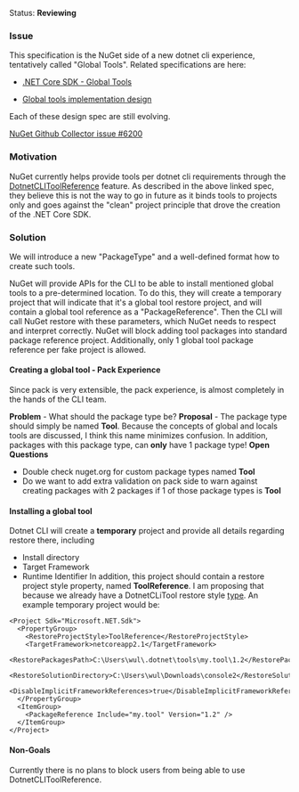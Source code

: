 Status: **Reviewing**

### Issue
This specification is the NuGet side of a new dotnet cli experience, tentatively called "Global Tools". 
Related specifications are here:
- [.NET Core SDK - Global Tools](https://github.com/dotnet/designs-microsoft/blob/a9ef5b3217e776b4155266826a598db682488613/proposals/global-tools.md) 

- [Global tools implementation design](
https://github.com/dotnet/designs-microsoft/blob/implementation-global-tools/proposals/implementation_global_tools.md)

Each of these design spec are still evolving. 

[NuGet Github Collector issue #6200](https://github.com/NuGet/Home/issues/6200)

### Motivation 
NuGet currently helps provide tools per dotnet cli requirements through the [DotnetCLIToolReference](https://github.com/NuGet/Home/wiki/DotnetCliToolReference-restore) feature. 
As described in the above linked spec, they believe this is not the way to go in future as it binds tools to projects only and goes against the "clean" project principle that drove the creation of the .NET Core SDK. 

### Solution

We will introduce a new "PackageType" and a well-defined format how to create such tools. 

NuGet will provide APIs for the CLI to be able to install mentioned global tools to a pre-determined location. 
To do this, they will create a temporary project that will indicate that it's a global tool restore project, and will contain a global tool reference as a "PackageReference". 
Then the CLI will call NuGet restore with these parameters, which NuGet needs to respect and interpret correctly. 
NuGet will block adding tool packages into standard package reference project. 
Additionally, only 1 global tool package reference per fake project is allowed.

#### Creating a global tool - Pack Experience
Since pack is very extensible, the pack experience, is almost completely in the hands of the CLI team. 

**Problem** - What should the package type be?
**Proposal** - The package type should simply be named **Tool**. Because the concepts of global and locals tools are discussed, I think this name minimizes confusion.
In addition, packages with this package type, can **only** have 1 package type!
**Open Questions** 
- Double check nuget.org for custom package types named **Tool**
- Do we want to add extra validation on pack side to warn against creating packages with 2 packages if 1 of those package types is **Tool**

#### Installing a global tool
Dotnet CLI will create a **temporary** project and provide all details regarding restore there, including 
- Install directory
- Target Framework
- Runtime Identifier
In addition, this project should contain a restore project style property, named **ToolReference**. 
I am proposing that because we already have a DotnetCLiTool restore style [type](https://github.com/NuGet/NuGet.Client/blob/dev/src/NuGet.Core/NuGet.ProjectModel/ProjectStyle.cs#L26). 
An example temporary project would be:

```
<Project Sdk="Microsoft.NET.Sdk">
  <PropertyGroup>
    <RestoreProjectStyle>ToolReference</RestoreProjectStyle>
    <TargetFramework>netcoreapp2.1</TargetFramework>
    <RestorePackagesPath>C:\Users\wul\.dotnet\tools\my.tool\1.2</RestorePackagesPath>
    <RestoreSolutionDirectory>C:\Users\wul\Downloads\console2</RestoreSolutionDirectory>
    <DisableImplicitFrameworkReferences>true</DisableImplicitFrameworkReferences>
  </PropertyGroup>
  <ItemGroup>
    <PackageReference Include="my.tool" Version="1.2" />
  </ItemGroup>
</Project>
```

#### Non-Goals
Currently there is no plans to block users from being able to use DotnetCLIToolReference. 


